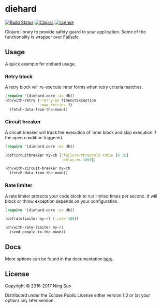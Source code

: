 # diehard

[![Build
Status](https://travis-ci.org/sunng87/diehard.svg?branch=master)](https://travis-ci.org/sunng87/diehard)
[![Clojars](https://img.shields.io/clojars/v/diehard.svg?maxAge=2592000)](https://clojars.org/diehard)
[![license](https://img.shields.io/github/license/sunng87/diehard.svg?maxAge=2592000)]()

Clojure library to provide safety guard to your application.
Some of the functionality is wrapper over
[Failsafe](https://github.com/jhalterman/failsafe).

## Usage

A quick example for diehard usage.

### Retry block

A retry block will re-execute inner forms when retry criteria matches.

```clojure
(require '[diehard.core :as dh])
(dh/with-retry {:retry-on TimeoutException
                :max-retries 3}
  (fetch-data-from-the-moon))
```

### Circuit breaker

A circuit breaker will track the execution of inner block and skip
execution if the open condition triggered.

```clojure
(require '[diehard.core :as dh])

(defcircuitbreaker my-cb {:failure-threshold-ratio [8 10]
                          :delay-ms 1000})

(dh/with-circuit-breaker my-cb
  (fetch-data-from-the-moon))
```

### Rate limiter

A rate limiter protects your code block to run limited times per
second. It will block or throw exception depends on your
configuration.

```clojure
(require '[diehard.core :as dh])

(defratelimiter my-rl {:rate 100})

(dh/with-rate-limiter my-rl
  (send-people-to-the-moon))
```

## Docs

More options can be found in the documentation
[here](https://sunng87.github.io/diehard).

## License

Copyright © 2016-2017 Ning Sun

Distributed under the Eclipse Public License either version 1.0 or (at
your option) any later version.
